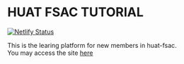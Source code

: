 # HUAT FSAC TUTORIAL

[![Netlify Status](https://api.netlify.com/api/v1/badges/754d87c3-472d-4f0a-bff9-24abcce1d800/deploy-status)](https://app.netlify.com/sites/huat-fsac-guidance/deploys)

This is the learing platform for new members in huat-fsac.  
You may access the site [here](https://www.huat-fsac.eu.org/)
